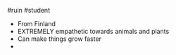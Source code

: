 #ruin #student 
- From Finland
- EXTREMELY empathetic towards animals and plants
- Can make things grow faster
- 